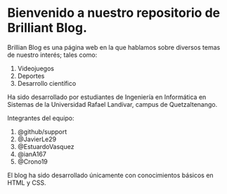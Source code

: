 
# Bienvenido a nuestro repositorio de Brilliant Blog.

Brillian Blog es una página web en la que hablamos sobre diversos temas de nuestro interés; tales como:

1. Videojuegos
2. Deportes
3. Desarrollo científico

Ha sido desarrollado por estudiantes de Ingeniería en Informática en Sistemas de la Universidad Rafael  Landívar, campus de Quetzaltenango.

Integrantes del equipo:

1. @github/support
2. @JavierLe29
3. @EstuardoVasquez
4. @ianA167
5. @Crono19

El blog ha sido desarrollado únicamente con conocimientos básicos en HTML y CSS.
